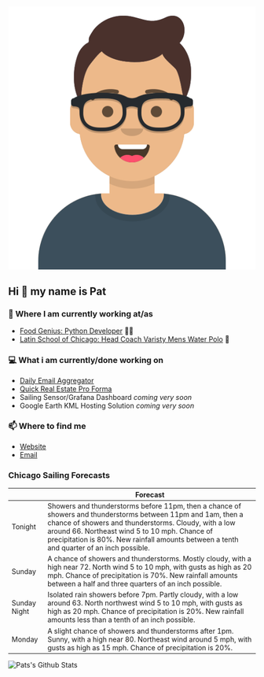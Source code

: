 [![Social banner for p-j-falconer](https://raw.githubusercontent.com/P-J-FALCONER/P-J-FALCONER/master/assets/avataaars.svg)](https://patfalconer.com/)
## Hi :wave: my name is Pat

### 💼 Where I am currently working at/as
- [Food Genius: Python Developer](https://getfoodgenius.com/) 🍔🐍
- [Latin School of Chicago: Head Coach Varisty Mens Water Polo](https://www.latinschool.org/) 🤽


### 💻 What i am currently/done working on
 - [Daily Email Aggregator](https://github.com/P-J-FALCONER/dott_daily_mail)
 - [Quick Real Estate Pro Forma](https://github.com/P-J-FALCONER/henry)
 - Sailing Sensor/Grafana Dashboard *coming very soon*
 - Google Earth KML Hosting Solution *coming very soon*

### 📫 Where to find me
 - [Website](https://patfalconer.com/)
 - [Email](mailto:patrick.j.falconer@gmail.com)


### Chicago Sailing Forecasts
|   | Forecast  |
|---|---|
| Tonight | Showers and thunderstorms before 11pm, then a chance of showers and thunderstorms between 11pm and 1am, then a chance of showers and thunderstorms. Cloudy, with a low around 66. Northeast wind 5 to 10 mph. Chance of precipitation is 80%. New rainfall amounts between a tenth and quarter of an inch possible. |
| Sunday | A chance of showers and thunderstorms. Mostly cloudy, with a high near 72. North wind 5 to 10 mph, with gusts as high as 20 mph. Chance of precipitation is 70%. New rainfall amounts between a half and three quarters of an inch possible. |
| Sunday Night | Isolated rain showers before 7pm. Partly cloudy, with a low around 63. North northwest wind 5 to 10 mph, with gusts as high as 20 mph. Chance of precipitation is 20%. New rainfall amounts less than a tenth of an inch possible. |
| Monday | A slight chance of showers and thunderstorms after 1pm. Sunny, with a high near 80. Northeast wind around 5 mph, with gusts as high as 15 mph. Chance of precipitation is 20%. |

![Pats's Github Stats](https://github-readme-stats.vercel.app/api?username=p-j-falconer&show_icons=true&theme=radical)
